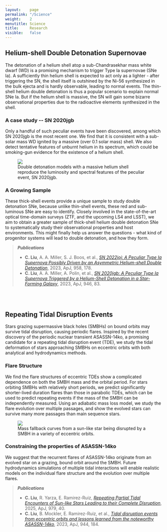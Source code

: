 ```yaml
---
layout:    page
permalink: "/Science"
weight:    2
menutitle: Science
title:     Research
visible:   false
---
```


## Helium-shell Double Detonation Supernovae

The detonation of a helium shell atop a sub-Chandrasekhar mass white dwarf (WD) is a promising mechanism to trigger Type Ia supernovae (SNe Ia). A sufficiently thin helium shell is expected to act only as a lighter - after triggering the SN, the shell itself is outshined by the Ni-56 synthesized in the bulk ejecta and is hardly observable, leading to normal events. The thin-shell helium double detonation is thus a popular scenario to explain normal SNe Ia. But if the helium shell is massive, the SN will gain some bizarre observational properties due to the radioactive elements synthesized in the shell. 

### A case study -- SN 2020jgb
Only a handful of such peculiar events have been discovered, among which SN 2020jgb is the most recent one. We find that it is consistent with a sub-solar mass WD ignited by a massive (over 0.1 solar mass) shell. We also detect tentative features of unburnt helium in its spectrum, which could be smoking-gun evidence for the existence of a helium shell.

<figure>
   <img src="{{ "/assets/Science/model.png" | absolute_url }}"/>
   <figcaption>Double detonation models with a massive helium shell reproduce the luminosity and spectral features of the peculiar event, SN 2020jgb.</figcaption>
</figure>

### A Growing Sample
These thick-shell events provide a unique sample to study double detonation SNe, because unlike thin-shell events, these red and sub-luminous SNe are easy to identify. Closely involved in the state-of-the-art optical time-domain surveys (ZTF, and the upcoming LS4 and LSST), we aim to obtain a greater sample of thick-shell helium double detonation SNe to systematically study their observational properties and host environments. This might finally help us answer the questions - what kind of progenitor systems will lead to double detonation, and how they form.

> ***Publications***
> - **C. Liu**, A. A. Miller, S. J. Boos, et al., *[SN 2022joj: A Peculiar Type Ia Supernova Possibly Driven by an Asymmetric Helium-shell Double Detonation](https://arxiv.org/abs/2308.06319)*, 2023, ApJ, 958, 178.
> - **C. Liu**, A. A. Miller, A. Polin, et al., *[SN 2020jgb: A Peculiar Type Ia Supernova Triggered by a Helium-Shell Detonation in a Star-Forming Galaxy](https://iopscience.iop.org/article/10.3847/1538-4357/acbb5e/meta)*, 2023, ApJ, 946, 83.

<br /><br />

## Repeating Tidal Disruption Events

Stars grazing supermassive black holes (SMBHs) on bound orbits may survive tidal disruption, causing periodic flares. Inspired by the recent discovery of the periodic nuclear transient ASASSN-14ko, a promising candidate for a repeating tidal disruption event (TDE), we study the tidal deformation of stars approaching SMBHs on eccentric orbits with both analytical and hydrodynamics methods. 

### Flare Structure

We find the flare structures of eccentric TDEs show a complicated dependence on both the SMBH mass and the orbital period. For stars orbiting SMBHs with relatively short periods, we predict significantly shorter-lived duration flares than those in parabolic TDEs, which can be used to predict repeating events if the mass of the SMBH can be independently measured. Using an adiabatic mass loss model, we study the flare evolution over multiple passages, and show the evolved stars can survive many more passages than main sequence stars. 

<figure>
   <img src="{{ "/assets/Science/Mdot_T.png" | absolute_url }}"/>
   <figcaption>Mass fallback curves from a sun-like star being disrupted by a SMBH in a variety of eccentric orbits.</figcaption>
</figure>

### Constraining the properties of ASASSN-14ko

We suggest that the recurrent flares of ASASSN-14ko originate from an evolved star on a grazing, bound orbit around the SMBH. Future hydrodynamics simulations of multiple tidal interactions will enable realistic models on the individual flare structure and the evolution over multiple flares.

> ***Publications***
> - **C. Liu**, R. Yarza, E. Ramirez-Ruiz, *[Repeating Partial Tidal Encounters of Sun-like Stars Leading to their Complete Disruption](https://iopscience.iop.org/article/10.3847/1538-4357/ad9b0b)*, 2025, ApJ, 979, 40.
> - **C. Liu**, B. Mockler, E. Ramirez-Ruiz, et al., *[Tidal disruption events from eccentric orbits and lessons learned from the noteworthy ASASSN-14ko](https://iopscience.iop.org/article/10.3847/1538-4357/acafe1)*, 2023, ApJ, 944, 184.